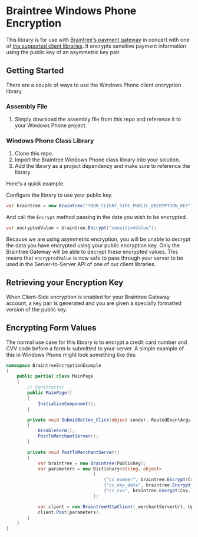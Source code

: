 # Braintree Windows Phone Encryption

This library is for use with [Braintree's payment gateway](http://braintreepayments.com/) in concert with one of [the supported client libraries](http://braintreepayments.com/docs).  It encrypts sensitive payment information using the public key of an asymmetric key pair.

## Getting Started

There are a couple of ways to use the Windows Phone client encryption library.

### Assembly File

1. Simply download the assembly file from this repo and reference it to your Windows Phone project.

### Windows Phone Class Library

1. Clone this repo.
2. Import the Braintree Windows Phone class library into your solution.
3. Add the library as a project dependency and make sure to reference the library.

Here's a quick example.

Configure the library to use your public key.

```csharp
var braintree = new Braintree("YOUR_CLIENT_SIDE_PUBLIC_ENCRYPTION_KEY");
```

And call the `Encrypt` method passing in the data you wish to be encrypted.

```csharp
var encryptedValue = braintree.Encrypt("sensitiveValue");
```

Because we are using asymmetric encryption, you will be unable to decrypt the data you have encrypted using your public encryption key. Only the Braintree Gateway will be able to decrypt these encrypted values.  This means that `encryptedValue` is now safe to pass through your server to be used in the Server-to-Server API of one of our client libraries.

## Retrieving your Encryption Key

When Client-Side encryption is enabled for your Braintree Gateway account, a key pair is generated and you are given a specially formatted version of the public key.

## Encrypting Form Values

The normal use case for this library is to encrypt a credit card number and CVV code before a form is submitted to your server.  A simple example of this in Windows Phone might look something like this:

```csharp
namespace BraintreeEncryptionExample
{
    public partial class MainPage
    {
        // Constructor
        public MainPage()
        {
            InitializeComponent();
        }

        private void SubmitButton_Click(object sender, RoutedEventArgs e)
        {
            DisableForm();
            PostToMerchantServer();
        }

        private void PostToMerchantServer()
        {
            var braintree = new Braintree(PublicKey);
            var parameters = new Dictionary<string, object>
                                 {
                                     {"cc_number", braintree.Encrypt(CreditCardNumber.Text)},
                                     {"cc_exp_date", braintree.Encrypt(ExpirationDate.Text)},
                                     {"cc_cvv", braintree.Encrypt(Cvv.Text)}
                                 };

            var client = new BraintreeHttpClient(_merchantServerUrl, UploadStringCompleted);
            client.Post(parameters);
        }
    }
}
```
